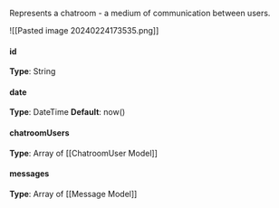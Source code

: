 
Represents a chatroom - a medium of communication between users.

![[Pasted image 20240224173535.png]]

#### id
__Type__: String

#### date
__Type__: DateTime
__Default__: now()

#### chatroomUsers
__Type__: Array of [[ChatroomUser Model]]

#### messages
__Type__: Array of [[Message Model]]
